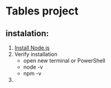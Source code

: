 # Tables project

## instalation:
1. [Install Node.js](https://nodejs.org/en)
2. Verify installation
   - open new terminal or PowerShell
   - node -v
   - npm -v
4.  
 


